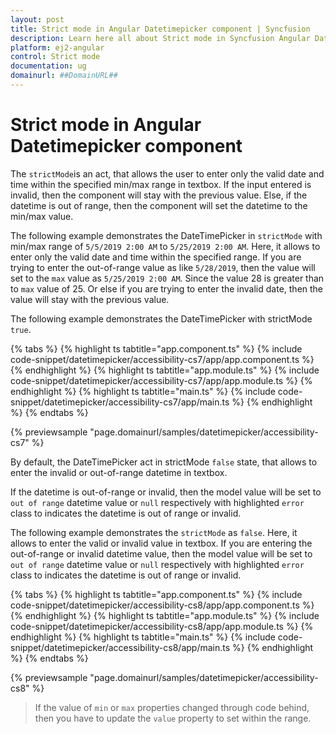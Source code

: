 ```yaml
---
layout: post
title: Strict mode in Angular Datetimepicker component | Syncfusion
description: Learn here all about Strict mode in Syncfusion Angular Datetimepicker component of Syncfusion Essential JS 2 and more.
platform: ej2-angular
control: Strict mode 
documentation: ug
domainurl: ##DomainURL##
---
```


# Strict mode in Angular Datetimepicker component

The `strictMode`is an act, that allows the user to enter only the valid date and time within the specified min/max range in textbox.
If the input entered is invalid, then the component will stay with the previous value.
Else, if the datetime is out of range, then the component will set the datetime to the min/max value.

The following example demonstrates the DateTimePicker in `strictMode` with min/max range of `5/5/2019 2:00 AM` to `5/25/2019 2:00 AM`. Here, it allows to enter only the valid date and time within the specified range. If you are trying to enter the out-of-range value as like `5/28/2019`, then the value will set to the `max` value as `5/25/2019 2:00 AM`. Since the value 28 is greater than to `max` value of 25. Or else if you are trying to enter the invalid date, then the value will stay with the previous value.

The following example demonstrates the DateTimePicker with strictMode `true`.

{% tabs %}
{% highlight ts tabtitle="app.component.ts" %}
{% include code-snippet/datetimepicker/accessibility-cs7/app/app.component.ts %}
{% endhighlight %}
{% highlight ts tabtitle="app.module.ts" %}
{% include code-snippet/datetimepicker/accessibility-cs7/app/app.module.ts %}
{% endhighlight %}
{% highlight ts tabtitle="main.ts" %}
{% include code-snippet/datetimepicker/accessibility-cs7/app/main.ts %}
{% endhighlight %}
{% endtabs %}
  
{% previewsample "page.domainurl/samples/datetimepicker/accessibility-cs7" %}

By default, the DateTimePicker act in strictMode `false` state, that allows to enter the invalid or out-of-range datetime in textbox.

If the datetime is out-of-range or invalid, then the model value will be set to `out of range` datetime value or `null` respectively with highlighted `error` class to indicates the datetime is out of range or invalid.

The following example demonstrates the `strictMode` as `false`. Here, it allows to enter the valid or invalid value in textbox.
If you are entering the out-of-range or invalid datetime value, then the model value will be set to `out of range` datetime value or `null` respectively with highlighted `error` class to indicates the datetime is out of range or invalid.

{% tabs %}
{% highlight ts tabtitle="app.component.ts" %}
{% include code-snippet/datetimepicker/accessibility-cs8/app/app.component.ts %}
{% endhighlight %}
{% highlight ts tabtitle="app.module.ts" %}
{% include code-snippet/datetimepicker/accessibility-cs8/app/app.module.ts %}
{% endhighlight %}
{% highlight ts tabtitle="main.ts" %}
{% include code-snippet/datetimepicker/accessibility-cs8/app/main.ts %}
{% endhighlight %}
{% endtabs %}
  
{% previewsample "page.domainurl/samples/datetimepicker/accessibility-cs8" %}

> If the value of `min` or `max` properties changed through code behind, then you have to update the `value` property to set within the range.

